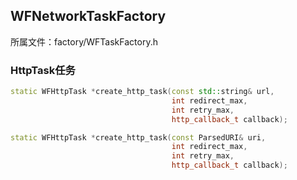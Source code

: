 ## WFNetworkTaskFactory

所属文件：factory/WFTaskFactory.h

### HttpTask任务

~~~c++
static WFHttpTask *create_http_task(const std::string& url,
									int redirect_max,
									int retry_max,
									http_callback_t callback);

static WFHttpTask *create_http_task(const ParsedURI& uri,
									int redirect_max,
									int retry_max,
									http_callback_t callback);
~~~